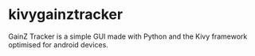 # kivygainztracker
GainZ Tracker is a simple GUI made with Python and the Kivy framework optimised for android devices.
